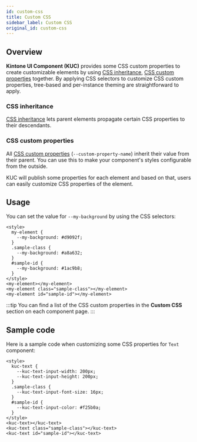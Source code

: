 ```yaml
---
id: custom-css
title: Custom CSS
sidebar_label: Custom CSS
original_id: custom-css
---
```


## Overview

**Kintone UI Component (KUC)** provides some CSS custom properties to create customizable elements by using [CSS inheritance](#css-inheritance), [CSS custom properties](#css-custom-properties) together. By applying CSS selectors to customize CSS custom properties, tree-based and per-instance theming are straightforward to apply.

### CSS inheritance

[CSS inheritance](https://developer.mozilla.org/en-US/docs/Web/CSS/inheritance) lets parent elements propagate certain CSS properties to their descendants.

### CSS custom properties

All [CSS custom properties](https://developer.mozilla.org/en-US/docs/Web/CSS/Using_CSS_custom_properties) (`--custom-property-name`) inherit their value from their parent. You can use this to make your component's styles configurable from the outside.

KUC will publish some properties for each element and based on that, users can easily customize CSS properties of the element.

## Usage

You can set the value for `--my-background` by using the CSS selectors:

```markup
<style>
  my-element {
    --my-background: #d9092f;
  }
  .sample-class {
    --my-background: #a8a632;
  }
  #sample-id {
    --my-background: #1ac9b8;
  }
</style>
<my-element></my-element>
<my-element class="sample-class"></my-element>
<my-element id="sample-id"></my-element>
```
:::tip
You can find a list of the CSS custom properties in the **Custom CSS** section on each component page.
:::

## Sample code

Here is a sample code when customizing some CSS properties for `Text` component:

```markup
<style>
  kuc-text {
    --kuc-text-input-width: 200px;
    --kuc-text-input-height: 200px;
  }
  .sample-class {
    --kuc-text-input-font-size: 16px;
  }
  #sample-id {
    --kuc-text-input-color: #f25b0a;
  }
</style>
<kuc-text></kuc-text>
<kuc-text class="sample-class"></kuc-text>
<kuc-text id="sample-id"></kuc-text>
```
